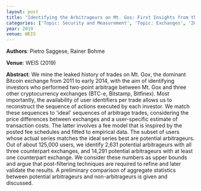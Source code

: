 ```yaml
---
layout: post
title: "Identifying the Arbitrageurs on Mt. Gox: First Insights from the Leaked Dataset"
categories: ['Topic: Security and Measurement', 'Topic: Exchanges', '2019', 'Venue: WEIS']
year: 2019
venue: WEIS
---
```

**Authors**: Pietro Saggese, Rainer Bohme

**Venue**: WEIS (2019)

**Abstract**: We mine the leaked history of trades on Mt. Gox, the dominant Bitcoin exchange from 2011 to early 2014, with the aim of identifying investors who performed two-point arbitrage between Mt. Gox and three other cryptocurrency exchanges (BTC-e, Bitstamp, Bitfinex). Most importantly, the availability of user identifiers per trade allows us to reconstruct the sequence of actions executed by each investor. We match these sequences to 'ideal' sequences of arbitrage trades, considering the price differences between exchanges and a user-specific estimate of transaction costs. The latter involves a fee model that is inspired by the posted fee schedules and fitted to empirical data. The subset of users whose actual series matches the ideal series best are potential arbitrageurs. Out of about 125,000 users, we identify 2,631 potential arbitrageurs with all three counterpart exchanges, and 14,291 potential arbitrageurs with at least one counterpart exchange. We consider these numbers as upper bounds and argue that post-filtering techniques are required to refine and later validate the results. A preliminary comparison of aggregate statistics between potential arbitrageurs and non-arbitrageurs is given and discussed.
